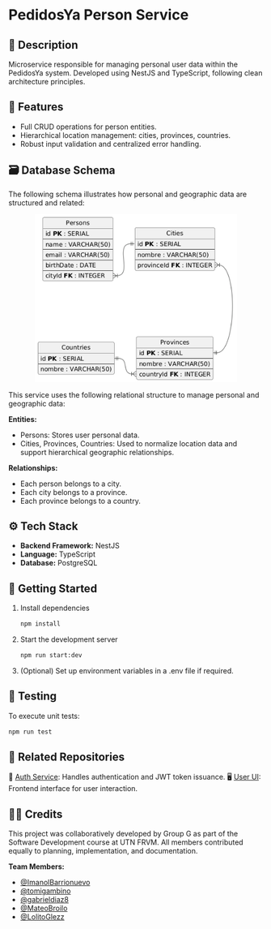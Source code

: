 # PedidosYa Person Service

## 📝 Description
Microservice responsible for managing personal user data within the PedidosYa system. Developed using NestJS and TypeScript, following clean architecture principles.

## 🧩 Features
- Full CRUD operations for person entities.
- Hierarchical location management: cities, provinces, countries.
- Robust input validation and centralized error handling.

## 🗃️ Database Schema

The following schema illustrates how personal and geographic data are structured and related:

<p align="center">
  <img src="/der/der.png" width="400" alt="Entity Relationship Diagram">
</p>

This service uses the following relational structure to manage personal and geographic data:

**Entities:**
- Persons: Stores user personal data.
- Cities, Provinces, Countries: Used to normalize location data and support hierarchical geographic relationships.

**Relationships:**
- Each person belongs to a city.
- Each city belongs to a province.
- Each province belongs to a country.

## ⚙️ Tech Stack

- **Backend Framework:** NestJS  
- **Language:** TypeScript  
- **Database:** PostgreSQL

## 🚀 Getting Started

1. Install dependencies
   ```bash
   npm install
   ```
2. Start the development server
   ```bash
   npm run start:dev
   ```

3. (Optional) Set up environment variables in a .env file if required.

## 🧪 Testing

To execute unit tests:

   ```bash
   npm run test
   ```

## 🔗 Related Repositories

🔐 [Auth Service](https://github.com/ImanolBarrionuevo/pedidosya-auth-service): Handles authentication and JWT token issuance.
🖥️ [User UI](https://github.com/ImanolBarrionuevo/pedidosya-user-ui): Frontend interface for user interaction.

## 👨‍💻 Credits

This project was collaboratively developed by Group G as part of the Software Development course at UTN FRVM. All members contributed equally to planning, implementation, and documentation.

**Team Members:**
- [@ImanolBarrionuevo](https://github.com/ImanolBarrionuevo)
- [@tomigambino](https://github.com/tomigambino)
- [@gabrieldiaz8](https://github.com/gabrieldiaz8)
- [@MateoBroilo](https://github.com/MateoBroilo)
- [@LolitoGlezz](https://github.com/LolitoGlezz)
